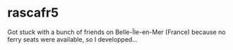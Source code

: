 # rascafr5
Got stuck with a bunch of friends on Belle-Île-en-Mer (France) because no ferry seats were available, so I developped…

